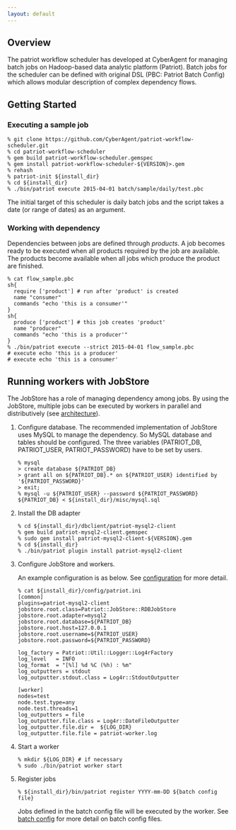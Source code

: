 ```yaml
---
layout: default
---
```

## Overview
The patriot workflow scheduler has developed at CyberAgent for
managing batch jobs on Hadoop-based data analytic platform (Patriot).
Batch jobs for the scheduler can be defined with original DSL (PBC:
Patriot Batch Config) which allows modular description of complex
dependency flows.

## Getting Started
### Executing a sample job

```
% git clone https://github.com/CyberAgent/patriot-workflow-scheduler.git
% cd patriot-workflow-scheduler
% gem build patriot-workflow-scheduler.gemspec
% gem install patriot-workflow-scheduler-${VERSION}>.gem
% rehash
% patriot-init ${install_dir}
% cd ${install_dir}
% ./bin/patriot execute 2015-04-01 batch/sample/daily/test.pbc
```

The initial target of this scheduler is daily batch jobs and the
script takes a date (or range of dates) as an argument.


### Working with dependency
Dependencies between jobs are defined through *products*. A job
becomes ready to be executed when all products required by the job are
available. The products become available when all jobs which
produce the product are finished.

```
% cat flow_sample.pbc
sh{
  require ['product'] # run after 'product' is created
  name "consumer"
  commands "echo 'this is a consumer'"
}
sh{
  produce ['product'] # this job creates 'product'
  name "producer"
  commands "echo 'this is a producer'"
}
% ./bin/patriot execute --strict 2015-04-01 flow_sample.pbc
# execute echo 'this is a producer'
# execute echo 'this is a consumer'
```

## Running workers with JobStore

The JobStore has a role of managing dependency among jobs.
By using the JobStore, multiple jobs can be executed by workers in parallel and distributively (see [architecture](arch.html)).

1. Configure database. 
The recommended implementation of JobStore uses MySQL to manage the dependency.
So MySQL database and tables should be configured.
The three variables (PATRIOT\_DB, PATRIOT\_USER, PATRIOT\_PASSWORD) have to be set by users.

    ```
    % mysql
    > create database ${PATRIOT_DB}
    > grant all on ${PATRIOT_DB}.* on ${PATRIOT_USER} identified by '${PATRIOT_PASSWORD}'
    > exit;
    % mysql -u ${PATRIOT_USER} --password ${PATRIOT_PASSWORD} ${PATRIOT_DB} < ${install_dir}/misc/mysql.sql
    ```

2. Install the DB adapter

    ```
    % cd ${install_dir}/dbclient/patriot-mysql2-client
    % gem build patriot-mysql2-client.gemspec
    % sudo gem install patriot-mysql2-client-${VERSION}.gem
    % cd ${install_dir}
    % ./bin/patriot plugin install patriot-mysql2-client
    ```

3. Configure JobStore and workers.

    An example configuration is as below.
    See [configuration](config.html) for more detail.

    ```
    % cat ${install_dir}/config/patriot.ini
    [common]
    plugins=patriot-mysql2-client
    jobstore.root.class=Patriot::JobStore::RDBJobStore
    jobstore.root.adapter=mysql2
    jobstore.root.database=${PATRIOT_DB}
    jobstore.root.host=127.0.0.1
    jobstore.root.username=${PATRIOT_USER}
    jobstore.root.password=${PATRIOT_PASSWORD}

    log_factory = Patriot::Util::Logger::Log4rFactory
    log_level   = INFO
    log_format  = "[%l] %d %C (%h) : %m"
    log_outputters = stdout
    log_outputter.stdout.class = Log4r::StdoutOutputter

    [worker]
    nodes=test
    node.test.type=any
    node.test.threads=1
    log_outputters = file
    log_outputter.file.class = Log4r::DateFileOutputter
    log_outputter.file.dir =  ${LOG_DIR}
    log_outputter.file.file = patriot-worker.log
    ```

4. Start a worker

    ```
    % mkdir ${LOG_DIR} # if necessary
    % sudo ./bin/patriot worker start
    ```

5. Register jobs

    ```
    % ${install_dir}/bin/patriot register YYYY-mm-DD ${batch config file}
    ```

    Jobs defined in the batch config file will be executed by the worker.
    See [batch config](pbc.html) for more detail on batch config files.
